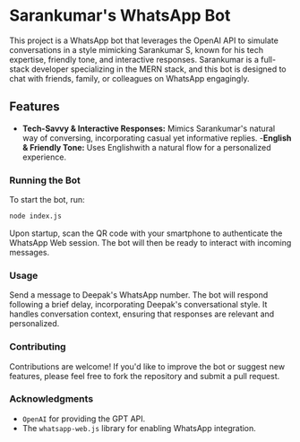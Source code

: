 # Sarankumar's WhatsApp Bot

This project is a WhatsApp bot that leverages the OpenAI API to simulate conversations in a style mimicking Sarankumar S, known for his tech expertise, friendly tone, and interactive responses. Sarankumar is a full-stack developer specializing in the MERN stack, and this bot is designed to chat with friends, family, or colleagues on WhatsApp engagingly.

## Features

- **Tech-Savvy & Interactive Responses:** Mimics Sarankumar's natural way of conversing, incorporating casual yet informative replies.
-**English & Friendly Tone:** Uses Englishwith a natural flow for a personalized experience.

### Running the Bot
To start the bot, run:
```bash
node index.js
```
Upon startup, scan the QR code with your smartphone to authenticate the WhatsApp Web session. The bot will then be ready to interact with incoming messages.

### Usage
Send a message to Deepak's WhatsApp number. The bot will respond following a brief delay, incorporating Deepak's conversational style. It handles conversation context, ensuring that responses are relevant and personalized.

### Contributing
Contributions are welcome! If you'd like to improve the bot or suggest new features, please feel free to fork the repository and submit a pull request.

### Acknowledgments
- `OpenAI` for providing the GPT API.
- The `whatsapp-web.js` library for enabling WhatsApp integration.
